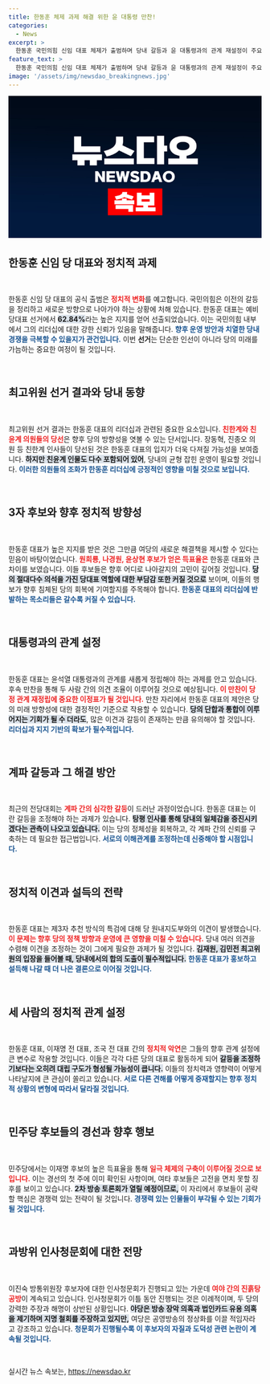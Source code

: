 ```yaml
---
title: 한동훈 체제 과제 해결 위한 윤 대통령 만찬!
categories:
  - News
excerpt: >
  한동훈 국민의힘 신임 대표 체제가 출범하며 당내 갈등과 윤 대통령과의 관계 재설정이 주요 과제로 떠올랐습니다. 오늘 저녁 만찬에서 어떤 전략적 대화가 오갈지 귀추가 주목됩니다!
feature_text: >
  한동훈 국민의힘 신임 대표 체제가 출범하며 당내 갈등과 윤 대통령과의 관계 재설정이 주요 과제로 떠올랐습니다. 오늘 저녁 만찬에서 어떤 전략적 대화가 오갈지 귀추가 주목됩니다!
image: '/assets/img/newsdao_breakingnews.jpg'
---
```


<p><img src="/assets/img/newsdao_breakingnews.jpg" alt="koreaapp 속보" /></p>

<h2 data-ke-size="size26">한동훈 신임 당 대표와 정치적 과제</h2>

<p data-ke-size="size16">&nbsp;</p>

<p>한동훈 신임 당 대표의 공식 출범은 <b><span style="color: #ee2323;">정치적 변화</span></b>를 예고합니다. 국민의힘은 이전의 갈등을 정리하고 새로운 방향으로 나아가야 하는 상황에 처해 있습니다. 한동훈 대표는 예비 당대표 선거에서 <b><span style="background-color: #21538527;">62.84%</span></b>라는 높은 지지를 얻어 선출되었습니다. 이는 국민의힘 내부에서 그의 리더십에 대한 강한 신뢰가 있음을 말해줍니다. <b><span style="color: #1a5490;">향후 운영 방안과 치열한 당내 경쟁을 극복할 수 있을지가 관건입니다.</span></b> 이번 <b>선거</b>는 단순한 인선이 아니라 당의 미래를 가늠하는 중요한 여정이 될 것입니다. </p>

<p data-ke-size="size16">&nbsp;</p>

<h2 data-ke-size="size26">최고위원 선거 결과와 당내 동향</h2>

<p data-ke-size="size16">&nbsp;</p>

<p>최고위원 선거 결과는 한동훈 대표의 리더십과 관련된 중요한 요소입니다. <b><span style="color: #ee2323;">친한계와 친윤계 의원들의 당선</span></b>은 향후 당의 방향성을 엿볼 수 있는 단서입니다. 장동혁, 진종오 의원 등 친한계 인사들이 당선된 것은 한동훈 대표의 입지가 더욱 다져질 가능성을 보여줍니다. <b><span style="background-color: #21538527;">하지만 친윤계 인물도 다수 포함되어 있어</span></b>, 당내의 균형 잡힌 운영이 필요할 것입니다. <b><span style="color: #1a5490;">이러한 의원들의 조화가 한동훈 리더십에 긍정적인 영향을 미칠 것으로 보입니다.</span></b></p>

<p data-ke-size="size16">&nbsp;</p>

<h2 data-ke-size="size26">3자 후보와 향후 정치적 방향성</h2>

<p data-ke-size="size16">&nbsp;</p>

<p>한동훈 대표가 높은 지지를 받은 것은 그만큼 여당의 새로운 해결책을 제시할 수 있다는 믿음이 바탕이었습니다. <b><span style="color: #ee2323;">원희룡, 나경원, 윤상현 후보가 얻은 득표율은</span></b> 한동훈 대표와 큰 차이를 보였습니다. 이들 후보들은 향후 어디로 나아갈지의 고민이 깊어질 것입니다. <b><span style="background-color: #21538527;">당의 절대다수 의석을 가진 당대표 역할에 대한 부담감 또한 커질 것으로</span></b> 보이며, 이들의 행보가 향후 침체된 당의 회복에 기여할지를 주목해야 합니다. <b><span style="color: #1a5490;">한동훈 대표의 리더십에 반발하는 목소리들은 갈수록 커질 수 있습니다.</span></b></p>

<p data-ke-size="size16">&nbsp;</p>

<h2 data-ke-size="size26">대통령과의 관계 설정</h2>

<p data-ke-size="size16">&nbsp;</p>

<p>한동훈 대표는 윤석열 대통령과의 관계를 새롭게 정립해야 하는 과제를 안고 있습니다. 후속 만찬을 통해 두 사람 간의 의견 조율이 이루어질 것으로 예상됩니다. <b><span style="color: #ee2323;">이 만찬이 당정 관계 재정립에 중요한 이정표가 될 것입니다.</span></b> 만찬 자리에서 한동훈 대표의 제안은 당의 미래 방향성에 대한 결정적인 기준으로 작용할 수 있습니다. <b><span style="background-color: #21538527;">당의 단합과 통합이 이루어지는 기회가 될 수 더라도</span></b>, 많은 이견과 갈등이 존재하는 만큼 유의해야 할 것입니다. <b><span style="color: #1a5490;">리더십과 지지 기반의 확보가 필수적입니다.</span></b></p>

<p data-ke-size="size16">&nbsp;</p>

<h2 data-ke-size="size26">계파 갈등과 그 해결 방안</h2>

<p data-ke-size="size16">&nbsp;</p>

<p>최근의 전당대회는 <b><span style="color: #ee2323;">계파 간의 심각한 갈등</span></b>이 드러난 과정이었습니다. 한동훈 대표는 이란 갈등을 조정해야 하는 과제가 있습니다. <b><span style="background-color: #21538527;">탕평 인사를 통해 당내의 일체감을 증진시키겠다는 관측이 나오고 있습니다.</span></b> 이는 당의 정체성을 회복하고, 각 계파 간의 신뢰를 구축하는 데 필요한 접근법입니다. <b><span style="color: #1a5490;">서로의 이해관계를 조정하는데 신중해야 할 시점입니다.</span></b></p>

<p data-ke-size="size16">&nbsp;</p>

<h2 data-ke-size="size26">정치적 이견과 설득의 전략</h2>

<p data-ke-size="size16">&nbsp;</p>

<p>한동훈 대표는 제3자 추천 방식의 특검에 대해 당 원내지도부와의 이견이 발생했습니다. <b><span style="color: #ee2323;">이 문제는 향후 당의 정책 방향과 운영에 큰 영향을 미칠 수 있습니다.</span></b> 당내 여러 의견을 수렴해 이견을 조정하는 것이 그에게 필요한 과제가 될 것입니다. <b><span style="background-color: #21538527;">김재원, 김민전 최고위원의 입장을 들어볼 때, 당내에서의 합의 도출이 필수적입니다.</span></b> <b><span style="color: #1a5490;">한동훈 대표가 홍보하고 설득해 나갈 때 더 나은 결론으로 이어질 것입니다.</span></b></p>

<p data-ke-size="size16">&nbsp;</p>

<h2 data-ke-size="size26">세 사람의 정치적 관계 설정</h2>

<p data-ke-size="size16">&nbsp;</p>

<p>한동훈 대표, 이재명 전 대표, 조국 전 대표 간의 <b><span style="color: #ee2323;">정치적 악연</span></b>은 그들의 향후 관계 설정에 큰 변수로 작용할 것입니다. 이들은 각각 다른 당의 대표로 활동하게 되어 <b><span style="background-color: #21538527;">갈등을 조정하기보다는 오히려 대립 구도가 형성될 가능성이 큽니다.</span></b> 이들의 정치력과 영향력이 어떻게 나타날지에 큰 관심이 쏠리고 있습니다. <b><span style="color: #1a5490;">서로 다른 견해를 어떻게 중재할지는 향후 정치적 상황의 변형에 따라서 달라질 것입니다.</span></b></p>

<p data-ke-size="size16">&nbsp;</p>

<h2 data-ke-size="size26">민주당 후보들의 경선과 향후 행보</h2>

<p data-ke-size="size16">&nbsp;</p>

<p>민주당에서는 이재명 후보의 높은 득표율을 통해 <b><span style="color: #ee2323;">일극 체제의 구축이 이루어질 것으로 보입니다.</span></b> 이는 경선의 첫 주에 이미 확인된 사항이며, 여타 후보들은 고전을 면치 못할 징후를 보이고 있습니다. <b><span style="background-color: #21538527;">2차 방송 토론회가 열릴 예정이므로,</span></b> 이 자리에서 후보들이 공략할 핵심은 경쟁력 있는 전략이 될 것입니다. <b><span style="color: #1a5490;">경쟁력 있는 인물들이 부각될 수 있는 기회가 될 것입니다.</span></b></p>

<p data-ke-size="size16">&nbsp;</p>

<h2 data-ke-size="size26">과방위 인사청문회에 대한 전망</h2>

<p data-ke-size="size16">&nbsp;</p>

<p>이진숙 방통위원장 후보자에 대한 인사청문회가 진행되고 있는 가운데 <b><span style="color: #ee2323;">여야 간의 진흙탕 공방</span></b>이 계속되고 있습니다. 인사청문회가 이틀 동안 진행되는 것은 이례적이며, 두 당의 강력한 주장과 해명이 상반된 상황입니다. <b><span style="background-color: #21538527;">야당은 방송 장악 의혹과 법인카드 유용 의혹을 제기하며 지명 철회를 주장하고 있지만,</span></b> 여당은 공영방송의 정상화를 이끌 적임자라고 강조하고 있습니다. <b><span style="color: #1a5490;">청문회가 진행될수록 이 후보자의 자질과 도덕성 관련 논란이 계속될 것입니다.</span></b></p>

<p data-ke-size="size16">&nbsp;</p>
실시간 뉴스 속보는, <a href="https://newsdao.kr" rel="dofollow">https://newsdao.kr</a>



